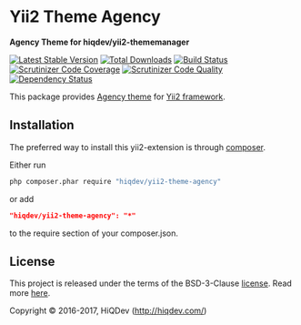 # Yii2 Theme Agency

**Agency Theme for hiqdev/yii2-thememanager**

[![Latest Stable Version](https://poser.pugx.org/hiqdev/yii2-theme-agency/v/stable)](https://packagist.org/packages/hiqdev/yii2-theme-agency)
[![Total Downloads](https://poser.pugx.org/hiqdev/yii2-theme-agency/downloads)](https://packagist.org/packages/hiqdev/yii2-theme-agency)
[![Build Status](https://img.shields.io/travis/hiqdev/yii2-theme-agency.svg)](https://travis-ci.org/hiqdev/yii2-theme-agency)
[![Scrutinizer Code Coverage](https://img.shields.io/scrutinizer/coverage/g/hiqdev/yii2-theme-agency.svg)](https://scrutinizer-ci.com/g/hiqdev/yii2-theme-agency/)
[![Scrutinizer Code Quality](https://img.shields.io/scrutinizer/g/hiqdev/yii2-theme-agency.svg)](https://scrutinizer-ci.com/g/hiqdev/yii2-theme-agency/)
[![Dependency Status](https://www.versioneye.com/php/hiqdev:yii2-theme-agency/dev-master/badge.svg)](https://www.versioneye.com/php/hiqdev:yii2-theme-agency/dev-master)

This package provides [Agency theme](https://startbootstrap.com/template-overviews/agency/)
for [Yii2 framework](http://yiiframework.com).

## Installation

The preferred way to install this yii2-extension is through [composer](http://getcomposer.org/download/).

Either run

```sh
php composer.phar require "hiqdev/yii2-theme-agency"
```

or add

```json
"hiqdev/yii2-theme-agency": "*"
```

to the require section of your composer.json.

## License

This project is released under the terms of the BSD-3-Clause [license](LICENSE).
Read more [here](http://choosealicense.com/licenses/bsd-3-clause).

Copyright © 2016-2017, HiQDev (http://hiqdev.com/)
